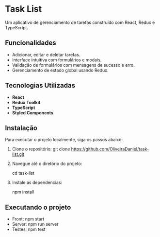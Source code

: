 # Task List

Um aplicativo de gerenciamento de tarefas construído com React, Redux e TypeScript.

## Funcionalidades

- Adicionar, editar e deletar tarefas.
- Interface intuitiva com formulários e modais.
- Validação de formulários com mensagens de sucesso e erro.
- Gerenciamento de estado global usando Redux.

## Tecnologias Utilizadas

- **React**
- **Redux Toolkit**
- **TypeScript**
- **Styled Components**



## Instalação

Para executar o projeto localmente, siga os passos abaixo:

1. Clone o repositório:
   git clone https://github.com/OliveiraDaniel/task-list.git

2. Navegue até o diretório do projeto:

   cd task-list

3. Instale as dependencias:

   npm install


## Executando o projeto

  - Front: npm start
  - Server: npm run server
  - Testes: npm test

